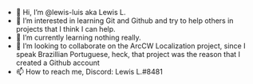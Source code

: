 - 👋 Hi, I’m @lewis-luis aka Lewis L.
- 👀 I’m interested in learning Git and Github and try to help others in projects that I think I can help. 
- 🌱 I’m currently learning nothing really.
- 💞️ I’m looking to collaborate on the ArcCW Localization project, since I speak Brazillian Portuguese, heck, that project was the reason that I created a Github account
- 📫 How to reach me, Discord: Lewis L.#8481

<!---
lewis-luis/lewis-luis is a ✨ special ✨ repository because its `README.md` (this file) appears on your GitHub profile.
You can click the Preview link to take a look at your changes.
--->
